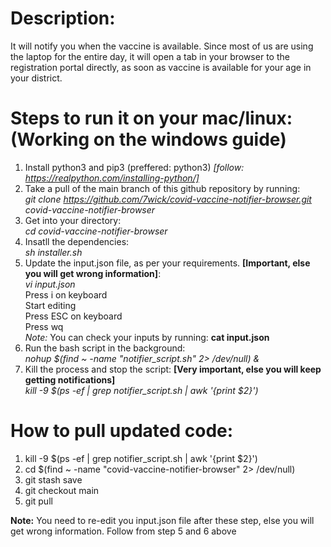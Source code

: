 # Description:

It will notify you when the vaccine is available. Since most of us are using the laptop for the entire day, it will open a tab in your browser to the registration portal directly, as soon as vaccine is available for your age in your district.


# Steps to run it on your mac/linux: (Working on the windows guide)
1. Install python3 and pip3 (preffered: python3) *[follow: https://realpython.com/installing-python/]*
2. Take a pull of the main branch of this github repository by running:\
   *git clone https://github.com/7wick/covid-vaccine-notifier-browser.git covid-vaccine-notifier-browser*
3. Get into your directory:\
   *cd covid-vaccine-notifier-browser*
4. Insatll the dependencies:\
   *sh installer.sh*
5. Update the input.json file, as per your requirements. **[Important, else you will get wrong information]**:\
   *vi input.json*\
   Press i on keyboard\
   Start editing\
   Press ESC on keyboard\
   Press wq\
      *Note:* You can check your inputs by running:   **cat input.json**
6. Run the bash script in the background:\
   *nohup $(find ~ -name "notifier_script.sh" 2> /dev/null) &*
7. Kill the process and stop the script: **[Very important, else you will keep getting notifications]**\
   *kill -9 $(ps -ef | grep notifier_script.sh | awk '{print $2}')*


# How to pull updated code:
1. kill -9 $(ps -ef | grep notifier_script.sh | awk '{print $2}')
2. cd $(find ~ -name "covid-vaccine-notifier-browser" 2> /dev/null)
3. git stash save
4. git checkout main
5. git pull

**Note:** You need to re-edit you input.json file after these step, else you will get wrong information. Follow from step 5 and 6 above
